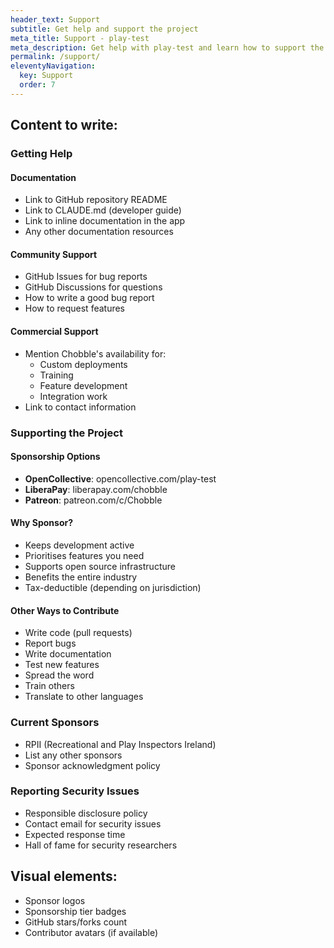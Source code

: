 ```yaml
---
header_text: Support
subtitle: Get help and support the project
meta_title: Support - play-test
meta_description: Get help with play-test and learn how to support the project
permalink: /support/
eleventyNavigation:
  key: Support
  order: 7
---
```


<!-- WRITE: Support page content -->

## Content to write:

### Getting Help

#### Documentation

- Link to GitHub repository README
- Link to CLAUDE.md (developer guide)
- Link to inline documentation in the app
- Any other documentation resources

#### Community Support

- GitHub Issues for bug reports
- GitHub Discussions for questions
- How to write a good bug report
- How to request features

#### Commercial Support

- Mention Chobble's availability for:
  - Custom deployments
  - Training
  - Feature development
  - Integration work
- Link to contact information

### Supporting the Project

#### Sponsorship Options

- **OpenCollective**: opencollective.com/play-test
- **LiberaPay**: liberapay.com/chobble
- **Patreon**: patreon.com/c/Chobble

#### Why Sponsor?

- Keeps development active
- Prioritises features you need
- Supports open source infrastructure
- Benefits the entire industry
- Tax-deductible (depending on jurisdiction)

#### Other Ways to Contribute

- Write code (pull requests)
- Report bugs
- Write documentation
- Test new features
- Spread the word
- Train others
- Translate to other languages

### Current Sponsors

- RPII (Recreational and Play Inspectors Ireland)
- List any other sponsors
- Sponsor acknowledgment policy

### Reporting Security Issues

- Responsible disclosure policy
- Contact email for security issues
- Expected response time
- Hall of fame for security researchers

## Visual elements:

- Sponsor logos
- Sponsorship tier badges
- GitHub stars/forks count
- Contributor avatars (if available)
